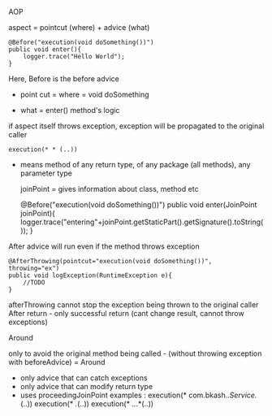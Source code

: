 AOP

aspect = pointcut (where) + advice (what)

    @Before("execution(void doSomething())")
    public void enter(){
        logger.trace("Hello World");
    }

Here,
Before is the before advice

- point cut = where = void doSomething

- what = enter() method's logic

if aspect itself throws exception, exception will be propagated to the original caller

    execution(* * (..)) 
- means method of any return type, of any package (all methods), any parameter type

    joinPoint = gives information about class, method etc

    @Before("execution(void doSomething())")
    public void enter(JoinPoint joinPoint){
        logger.trace("entering"+joinPoint.getStaticPart().getSignature().toString());
    }

After advice will run even if the method throws exception

    @AfterThrowing(pointcut="execution(void doSomething())", throwing="ex")
    public void logException(RuntimeException e){
        //TODO
    }

afterThrowing cannot stop the exception being thrown to the original caller
After return - only successful return (cant change result, cannot throw exceptions)

Around

only to avoid the original method being called - (without throwing exception with beforeAdvice) = Around

- only advice that can catch exceptions
- only advice that can modify return type
- uses proceedingJoinPoint
examples :
    execution(* com.bkash..*Service.*(..))
    execution(* *.*(..))
    execution(* *..*.*(..))